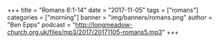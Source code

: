 +++
title = "Romans 6:1-14"
date = "2017-11-05"
tags = ["romans"]
categories = ["morning"]
banner = "img/banners/romans.png"
author = "Ben Epps"
podcast = "http://longmeadow-church.org.uk/files/mp3/2017/20171105-romans5.mp3"
+++
